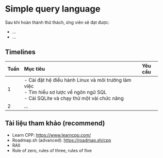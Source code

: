 # Simple query language

Sau khi hoàn thành thử thách, ứng viên sẽ đạt được:

- ...
- ...

## Timelines

|Tuần|Mục tiêu|Yêu cầu|
|--|:--|--|
|1|- Cài đặt hệ điều hành Linux và môi trường làm việc <br> - Tìm hiểu sơ lược về ngôn ngữ SQL<br> - Cài SQLite và chạy thử một vài chức năng | |
|2|... | |

## Tài liệu tham khảo (recommend)

- Learn CPP: <https://www.learncpp.com/>
- Roadmap.sh (advanced): <https://roadmap.sh/cpp>
- RAII
- Rule of zero, rules of three, rules of five
